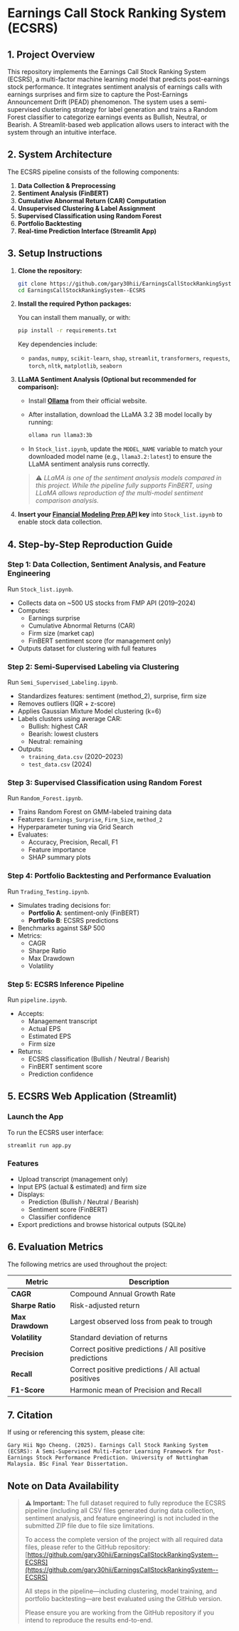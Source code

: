 # Earnings Call Stock Ranking System (ECSRS)

## 1. Project Overview

This repository implements the Earnings Call Stock Ranking System (ECSRS), a multi-factor machine learning model that predicts post-earnings stock performance. It integrates sentiment analysis of earnings calls with earnings surprises and firm size to capture the Post-Earnings Announcement Drift (PEAD) phenomenon. The system uses a semi-supervised clustering strategy for label generation and trains a Random Forest classifier to categorize earnings events as Bullish, Neutral, or Bearish. A Streamlit-based web application allows users to interact with the system through an intuitive interface.

## 2. System Architecture

The ECSRS pipeline consists of the following components:

1. **Data Collection & Preprocessing**
2. **Sentiment Analysis (FinBERT)**
3. **Cumulative Abnormal Return (CAR) Computation**
4. **Unsupervised Clustering & Label Assignment**
5. **Supervised Classification using Random Forest**
6. **Portfolio Backtesting**
7. **Real-time Prediction Interface (Streamlit App)**

## 3. Setup Instructions

1. **Clone the repository:**

   ```bash
   git clone https://github.com/gary30hii/EarningsCallStockRankingSystem--ECSRS.git
   cd EarningsCallStockRankingSystem--ECSRS
   ```

2. **Install the required Python packages:**

   You can install them manually, or with:

   ```bash
   pip install -r requirements.txt
   ```

   Key dependencies include:
   - `pandas`, `numpy`, `scikit-learn`, `shap`, `streamlit`, `transformers`, `requests`, `torch`, `nltk`, `matplotlib`, `seaborn`

3. **LLaMA Sentiment Analysis (Optional but recommended for comparison):**

   - Install **[Ollama](https://ollama.com)** from their official website.
   - After installation, download the LLaMA 3.2 3B model locally by running:

     ```bash
     ollama run llama3:3b
     ```

   - In `Stock_list.ipynb`, update the `MODEL_NAME` variable to match your downloaded model name (e.g., `llama3.2:latest`) to ensure the LLaMA sentiment analysis runs correctly.

   > ⚠️ *LLaMA is one of the sentiment analysis models compared in this project. While the pipeline fully supports FinBERT, using LLaMA allows reproduction of the multi-model sentiment comparison analysis.*

4. **Insert your [Financial Modeling Prep API](https://site.financialmodelingprep.com/) key** into `Stock_list.ipynb` to enable stock data collection.

## 4. Step-by-Step Reproduction Guide

### Step 1: Data Collection, Sentiment Analysis, and Feature Engineering

Run `Stock_list.ipynb`.

- Collects data on ~500 US stocks from FMP API (2019–2024)
- Computes:
  - Earnings surprise
  - Cumulative Abnormal Returns (CAR)
  - Firm size (market cap)
  - FinBERT sentiment score (for management only)
- Outputs dataset for clustering with full features

### Step 2: Semi-Supervised Labeling via Clustering

Run `Semi_Supervised_Labeling.ipynb`.

- Standardizes features: sentiment (method_2), surprise, firm size
- Removes outliers (IQR + z-score)
- Applies Gaussian Mixture Model clustering (k=6)
- Labels clusters using average CAR:
  - Bullish: highest CAR
  - Bearish: lowest clusters
  - Neutral: remaining
- Outputs:
  - `training_data.csv` (2020–2023)
  - `test_data.csv` (2024)

### Step 3: Supervised Classification using Random Forest

Run `Random_Forest.ipynb`.

- Trains Random Forest on GMM-labeled training data
- Features: `Earnings_Surprise`, `Firm_Size`, `method_2`
- Hyperparameter tuning via Grid Search
- Evaluates:
  - Accuracy, Precision, Recall, F1
  - Feature importance
  - SHAP summary plots

### Step 4: Portfolio Backtesting and Performance Evaluation

Run `Trading_Testing.ipynb`.

- Simulates trading decisions for:
  - **Portfolio A**: sentiment-only (FinBERT)
  - **Portfolio B**: ECSRS predictions
- Benchmarks against S&P 500
- Metrics:
  - CAGR
  - Sharpe Ratio
  - Max Drawdown
  - Volatility

### Step 5: ECSRS Inference Pipeline

Run `pipeline.ipynb`.

- Accepts:
  - Management transcript
  - Actual EPS
  - Estimated EPS
  - Firm size
- Returns:
  - ECSRS classification (Bullish / Neutral / Bearish)
  - FinBERT sentiment score
  - Prediction confidence

## 5. ECSRS Web Application (Streamlit)

### Launch the App

To run the ECSRS user interface:

```bash
streamlit run app.py
```

### Features

- Upload transcript (management only)
- Input EPS (actual & estimated) and firm size
- Displays:
  - Prediction (Bullish / Neutral / Bearish)
  - Sentiment score (FinBERT)
  - Classifier confidence
- Export predictions and browse historical outputs (SQLite)

## 6. Evaluation Metrics

The following metrics are used throughout the project:

| Metric          | Description                                     |
|-----------------|-------------------------------------------------|
| **CAGR**        | Compound Annual Growth Rate                     |
| **Sharpe Ratio**| Risk-adjusted return                           |
| **Max Drawdown**| Largest observed loss from peak to trough       |
| **Volatility**  | Standard deviation of returns                   |
| **Precision**   | Correct positive predictions / All positive predictions |
| **Recall**      | Correct positive predictions / All actual positives |
| **F1-Score**    | Harmonic mean of Precision and Recall           |

## 7. Citation

If using or referencing this system, please cite:

```
Gary Hii Ngo Cheong. (2025). Earnings Call Stock Ranking System (ECSRS): A Semi-Supervised Multi-Factor Learning Framework for Post-Earnings Stock Performance Prediction. University of Nottingham Malaysia. BSc Final Year Dissertation.
```

## Note on Data Availability

> **⚠️ Important:** The full dataset required to fully reproduce the ECSRS pipeline (including all CSV files generated during data collection, sentiment analysis, and feature engineering) is not included in the submitted ZIP file due to file size limitations.
>
> To access the complete version of the project with all required data files, please refer to the GitHub repository:  
> [https://github.com/gary30hii/EarningsCallStockRankingSystem--ECSRS](https://github.com/gary30hii/EarningsCallStockRankingSystem--ECSRS)
>
> All steps in the pipeline—including clustering, model training, and portfolio backtesting—are best evaluated using the GitHub version.
>
> Please ensure you are working from the GitHub repository if you intend to reproduce the results end-to-end.



